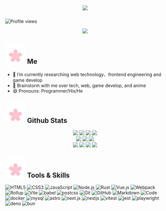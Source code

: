 <h1 align="center">
  <a href="https://git.io/typing-svg">
    <img src="https://readme-typing-svg.herokuapp.com/?lines=To+be+better+!+👋;Get+better+future!&center=true&size=30&color=black">
  </a>
</h1>

![Profile views](https://komarev.com/ghpvc/?username=trueLoving&label=Profile%20views&color=0e75b6&style=flat)

<div align="middle">
   <img src="https://media.giphy.com/media/2IudUHdI075HL02Pkk/giphy.gif?cid=790b7611kf3q2gjyujxjoxr2esgcwytus3gumd2vwf2kxxk6&ep=v1_gifs_search&rid=giphy.gif&ct=g"/>
</div>

## <img src="./svg/sakura.svg"/>  Me

- 🔭 I’m currently researching web technology、frontend engineering and game develop
- 💬 Brainstorm with me over tech, web, game develop, and anime 
- 😄 Pronouns: Programmer/His/He
<!--- 📝 [Resume](#todo) -->

## <img src="./svg/sakura.svg"/>  Github Stats

<p align="center">
  <img src="https://media.giphy.com/media/bJHQrtuP64YnvrupGC/giphy.gif?cid=ecf05e47h4ogwcnat1gbapevwz0o3nocfbvxwmlh5i121he1&ep=v1_gifs_search&rid=giphy.gif&ct=g" height="195"/>
  <img src="https://media.giphy.com/media/In6KRe3ns0XyNIvqLJ/giphy.gif?cid=ecf05e47h4ogwcnat1gbapevwz0o3nocfbvxwmlh5i121he1&ep=v1_gifs_search&rid=giphy.gif&ct=g" height="195"/>
  <img src="https://media.giphy.com/media/HFmu1MFEmOudG95snb/giphy.gif?cid=ecf05e475qzkhoiywyby4mtpx435gacymt0auye1hb8bguyf&ep=v1_gifs_search&rid=giphy.gif&ct=g" height="195"/>
  <img src="https://media.giphy.com/media/54EEL2kV9YjsZDugMp/giphy.gif?cid=ecf05e475qzkhoiywyby4mtpx435gacymt0auye1hb8bguyf&ep=v1_gifs_search&rid=giphy.gif&ct=g" height="195"/>
  <br/>
  <img src="https://media.giphy.com/media/jsDjZI28Qe8qeKXSMM/giphy.gif?cid=ecf05e47nvjbv1vsmn9rueqovgmtcbryqhqy4uq173f8k1tq&ep=v1_gifs_search&rid=giphy.gif&ct=g" height="170"/>
  <img src="https://bad-apple-github-readme.vercel.app/api?show_bg=1&username=trueLoving" height="170">
  <img src="https://media.giphy.com/media/IyrFAxmz6D3VPyqYGe/giphy.gif?cid=ecf05e47jr00qiphe632zsglhcadcn4xotp9pojcpf4mpbzt&ep=v1_gifs_search&rid=giphy.gif&ct=g" height="170"/>
  <br/>
  <img src="https://media.giphy.com/media/vwfu3oN2vM0Flq1x4e/giphy.gif?cid=ecf05e479bxcqifbqr26vrnkqgbia35e0zoda1isw62fot41&ep=v1_gifs_search&rid=giphy.gif&ct=g" height="195"/>
  <img src="https://media.giphy.com/media/FvifCjWwJuTJuYLsDA/giphy.gif?cid=ecf05e47i7u4g5k5f3bfvba3sov7yhhg3cabgbruhekzsv2m&ep=v1_gifs_search&rid=giphy.gif&ct=g" height="195"/>
  <img src="https://media.giphy.com/media/bJHQrtuP64YnvrupGC/giphy.gif?cid=ecf05e47h4ogwcnat1gbapevwz0o3nocfbvxwmlh5i121he1&ep=v1_gifs_search&rid=giphy.gif&ct=g" height="195"/>
  <img src="https://media.giphy.com/media/In6KRe3ns0XyNIvqLJ/giphy.gif?cid=ecf05e47h4ogwcnat1gbapevwz0o3nocfbvxwmlh5i121he1&ep=v1_gifs_search&rid=giphy.gif&ct=g" height="195"/>
</p>

<!-- #### <img src="./svg/sakura.svg"/>  Current Reading

<ul>
   <li><a href="https://bigfrontend.dev/">BFE.dev</a></li>
   <li><a href="https://www.gabrielgambetta.com/computer-graphics-from-scratch/">Computer Graphics from Scratch</a></li>
   <li><a href="https://nodeweekly.com/">Node Weekly</a></li>
   <li><a href="https://javascriptweekly.com/">JavaScript Weekly</a></li>

</ul> -->

## <img src="./svg/sakura.svg"/>  Tools & Skills

![HTML5](https://img.shields.io/badge/-HTML5-333333?style=flat&logo=HTML5)
![CSS3](https://img.shields.io/badge/-CSS3-333333?style=flat&logo=CSS3)
![JavaScript](https://img.shields.io/badge/-JavaScript-333333?style=flat&logo=JavaScript)
![Node.js](https://img.shields.io/badge/-Node.js-333333?style=flat&logo=node.js)
![Rust](https://img.shields.io/badge/-Rust-333333?style=flat&logo=rust&logoColor=blue)
![Vue.js](https://img.shields.io/badge/-VueJS-333333?style=flat&logo=Vue.js)
![Webpack](https://img.shields.io/badge/-Webpack-333333?style=flat&logo=Webpack)
![Rollup](https://img.shields.io/badge/-Rollup-333333?style=flat&logo=rollupdotjs)
![Vite](https://img.shields.io/badge/-Vite-333333?style=flat&logo=Vite)
![babel](https://img.shields.io/badge/-babel-333333?style=flat&logo=babel)
![postcss](https://img.shields.io/badge/-postcss-333333?style=flat&logo=postcss)
![Git](https://img.shields.io/badge/-Git-333333?style=flat&logo=git)
![GitHub](https://img.shields.io/badge/-GitHub-333333?style=flat&logo=github)
![Markdown](https://img.shields.io/badge/-Markdown-333333?style=flat&logo=markdown)
![Code](https://img.shields.io/badge/-Code-333333?style=flat&logo=visualstudiocode)
![docker](https://img.shields.io/badge/-docker-333333?style=flat&logo=docker)
![mysql](https://img.shields.io/badge/-mysql-333333?style=flat&logo=mysql)
![astro](https://img.shields.io/badge/-astro-333333?style=flat&logo=astro)
![next.js](https://img.shields.io/badge/-next.js-333333?style=flat&logo=nextdotjs)
![nestjs](https://img.shields.io/badge/-nestjs-333333?style=flat&logo=nestjs)
![vitest](https://img.shields.io/badge/-vitest-333333?style=flat&logo=vitest)
![jest](https://img.shields.io/badge/-jest-333333?style=flat&logo=jest)
![playwright](https://img.shields.io/badge/-playwright-333333?style=flat&logo=playwright)
![deno](https://img.shields.io/badge/-deno-333333?style=flat&logo=deno)
![bun](https://img.shields.io/badge/-bun-333333?style=flat&logo=bun)


<!-- ## <img src="./svg/sakura.svg"/> Contact
<a href="https://t.me/moepoi" target="_blank"><img src="https://img.shields.io/badge/Telegram-%40moepoi-28a8ea"></a>
<a rel="me" href="https://moe.onl/@moepoi" target="_blank"><img src="https://img.shields.io/badge/Mastodon-%40moepoi-blueviolet"></a>
<a href="https://linkedin.com/in/moepoi" target="_blank"><img src="https://img.shields.io/badge/LinkedIn-moepoi-informational"></a>
<a href="https://moepoi.dev" target="_blank"><img src="https://img.shields.io/badge/Personal%20Site-moepoi.dev-red"></a>
<a href="mailto:moe@poi.lol"><img src="https://img.shields.io/badge/Email-moe%40poi.lol-orange"></a>
-->
 
